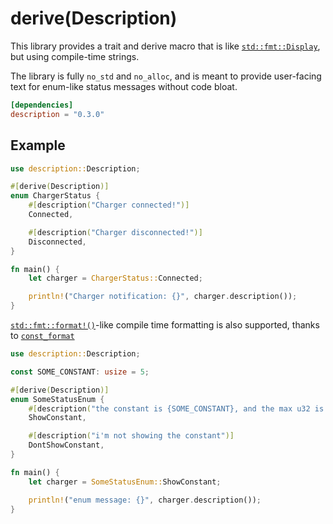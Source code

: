 # derive(Description)

This library provides a trait and derive macro that is like [`std::fmt::Display`](https://doc.rust-lang.org/std/fmt/trait.Display.html), but using compile-time strings.

The library is fully `no_std` and `no_alloc`, and is meant to provide user-facing text for enum-like status messages without code bloat.

```toml
[dependencies]
description = "0.3.0"
```

## Example

```rs
use description::Description;

#[derive(Description)]
enum ChargerStatus {
    #[description("Charger connected!")]
    Connected,

    #[description("Charger disconnected!")]
    Disconnected,
}

fn main() {
    let charger = ChargerStatus::Connected;

    println!("Charger notification: {}", charger.description());
}
```
[`std::fmt::format!()`](https://doc.rust-lang.org/std/macro.format.html)-like compile time formatting is also supported, thanks to [`const_format`](https://crates.io/crates/const_format/)

```rust
use description::Description;

const SOME_CONSTANT: usize = 5;

#[derive(Description)]
enum SomeStatusEnum {
    #[description("the constant is {SOME_CONSTANT}, and the max u32 is {}", u32::MAX)]
    ShowConstant,

    #[description("i'm not showing the constant")]
    DontShowConstant,
}

fn main() {
    let charger = SomeStatusEnum::ShowConstant;

    println!("enum message: {}", charger.description());
}
```